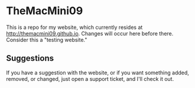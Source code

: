 TheMacMini09
======================
This is a repo for my website, which currently resides at http://themacmini09.github.io. Changes will occur here before there. Consider this a "testing website."

Suggestions
-----------
If you have a suggestion with the website, or if you want something added, removed, or changed, just open a support ticket, and I'll check it out.
